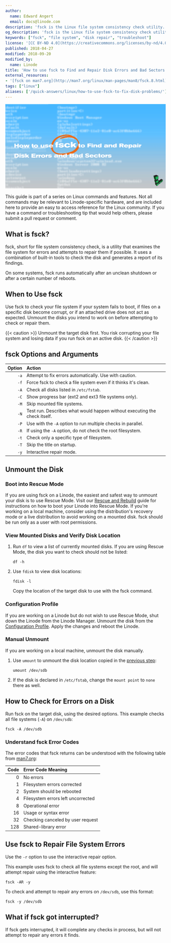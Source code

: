 ```yaml
---
author:
  name: Edward Angert
  email: docs@linode.com
description: 'fsck is the Linux file system consistency check utility. This guide shows how to use fsck to check a system for corrupt files and bad disk sectors, then attempt to repair any errors it finds.'
og_description: 'fsck is the Linux file system consistency check utility. This guide shows how to use fsck to check a system for corrupt files and bad disk sectors, then attempt to repair any errors it finds.'
keywords: ["fsck", "file system", "disk repair", "troubleshoot"]
license: '[CC BY-ND 4.0](https://creativecommons.org/licenses/by-nd/4.0)'
published: 2018-04-27
modified: 2018-09-20
modified_by:
  name: Linode
title: 'How to use fsck to Find and Repair Disk Errors and Bad Sectors'
external_resources:
- '[fsck on man7.org](http://man7.org/linux/man-pages/man8/fsck.8.html)'
tags: ["linux"]
aliases: ['/quick-answers/linux/how-to-use-fsck-to-fix-disk-problems/']
---
```


![banner_image](How_to_use_fsck_to_Find_and_Repair_Disk_Errors_and_Bad_Sectors_smg.jpg)

This guide is part of a series on Linux commands and features. Not all commands may be relevant to Linode-specific hardware, and are included here to provide an easy to access reference for the Linux community. If you have a command or troubleshooting tip that would help others, please submit a pull request or comment.

## What is fsck?

fsck, short for file system consistency check, is a utility that examines the file system for errors and attempts to repair them if possible. It uses a combination of built-in tools to check the disk and generates a report of its findings.

On some systems, fsck runs automatically after an unclean shutdown or after a certain number of reboots.

## When to Use fsck

Use fsck to check your file system if your system fails to boot, if files on a specific disk become corrupt, or if an attached drive does not act as expected.
Unmount the disks you intend to work on before attempting to check or repair them.

{{< caution >}}
Unmount the target disk first. You risk corrupting your file system and losing data if you run fsck on an active disk.
{{< /caution >}}

## fsck Options and Arguments

| Option | Action |
| ------:|:------------------ |
| `-a`   | Attempt to fix errors automatically. Use with caution. |
| `-f`   | Force fsck to check a file system even if it thinks it's clean.  |
| `-A`   | Check all disks listed in `/etc/fstab`.  |
| `-C`   | Show progress bar (ext2 and ext3 file systems only).  |
| `-M`   | Skip mounted file systems.  |
| `-N`   | Test run. Describes what would happen without executing the check itself. |
| `-P`   | Use with the `-A` option to run multiple checks in parallel.  |
| `-R`   | If using the `-A` option, do not check the root filesystem.  |
| `-t`   | Check only a specific type of filesystem.  |
| `-T`   | Skip the title on startup.  |
| `-y`   | Interactive repair mode.  |

## Unmount the Disk

### Boot into Rescue Mode

If you are using fsck on a Linode, the easiest and safest way to unmount your disk is to use Rescue Mode. Visit our [Rescue and Rebuild](/docs/troubleshooting/rescue-and-rebuild/#booting-into-rescue-mode) guide for instructions on how to boot your Linode into Rescue Mode. If you're working on a local machine, consider using the distribution's recovery mode or a live distribution to avoid working on a mounted disk. fsck should be run only as a user with root permissions.

### View Mounted Disks and Verify Disk Location

1.  Run `df` to view a list of currently mounted disks. If you are using Rescue Mode, the disk you want to check should not be listed:

        df -h

2.  Use `fdisk` to view disk locations:

        fdisk -l

    Copy the location of the target disk to use with the fsck command.

### Configuration Profile

If you are working on a Linode but do not wish to use Rescue Mode, shut down the Linode from the Linode Manager. Unmount the disk from the [Configuration Profile](/docs/platform/disk-images/disk-images-and-configuration-profiles/#editing-a-configuration-profile). Apply the changes and reboot the Linode.

### Manual Unmount

If you are working on a local machine, unmount the disk manually.

1.  Use `umount` to unmount the disk location copied in the [previous step](#view-mounted-disks-and-verify-disk-location):

        umount /dev/sdb

2.  If the disk is declared in `/etc/fstab`, change the `mount point` to `none` there as well.

## How to Check for Errors on a Disk

Run fsck on the target disk, using the desired options. This example checks all file systems (`-A`) on `/dev/sdb`:

    fsck -A /dev/sdb

### Understand fsck Error Codes

The error codes that fsck returns can be understood with the following table from [man7.org](http://man7.org/linux/man-pages/man8/fsck.8.html):

| Code | Error Code Meaning |
| ----:|:------------------ |
|   0 | No errors  |
|   1 | Filesystem errors corrected  |
|   2 | System should be rebooted  |
|   4 | Filesystem errors left uncorrected  |
|   8 | Operational error  |
|  16 | Usage or syntax error  |
|  32 | Checking canceled by user request  |
| 128 | Shared-library error  |

## Use fsck to Repair File System Errors

Use the `-r` option to use the interactive repair option.

This example uses fsck to check all file systems except the root, and will attempt repair using the interactive feature:

    fsck -AR -y

To check and attempt to repair any errors on `/dev/sdb`, use this format:

    fsck -y /dev/sdb

## What if fsck got interrupted?

If fsck gets interrupted, it will complete any checks in process, but will not attempt to repair any errors it finds.
